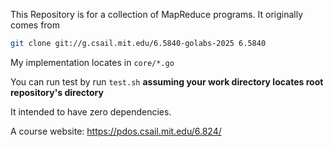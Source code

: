 This Repository is for a collection of MapReduce programs. It originally comes from

```bash
git clone git://g.csail.mit.edu/6.5840-golabs-2025 6.5840
```

My implementation locates in `core/*.go`

You can run test by run `test.sh` **assuming your work directory locates root repository's directory**

It intended to have zero dependencies.

A course website: https://pdos.csail.mit.edu/6.824/